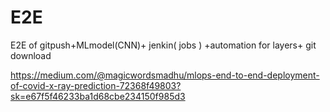# E2E
E2E of gitpush+MLmodel(CNN)+ jenkin( jobs ) +automation for layers+ git download


https://medium.com/@magicwordsmadhu/mlops-end-to-end-deployment-of-covid-x-ray-prediction-72368f49803?sk=e67f5f46233ba1d68cbe234150f985d3
